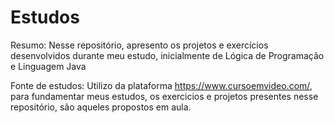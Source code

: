 # Estudos

Resumo: Nesse repositório, apresento os projetos e exercícios desenvolvidos durante meu estudo, inicialmente de Lógica de Programação e Linguagem Java

Fonte de estudos: Utilizo da plataforma https://www.cursoemvideo.com/, para fundamentar meus estudos, os exercicios e projetos presentes nesse repositório, são aqueles propostos em aula.
